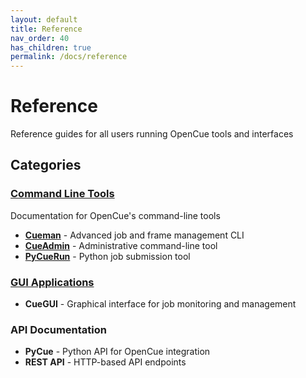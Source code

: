 ```yaml
---
layout: default
title: Reference
nav_order: 40
has_children: true
permalink: /docs/reference
---
```


# Reference

Reference guides for all users running OpenCue tools and interfaces

## Categories

### [Command Line Tools](tools/)
Documentation for OpenCue's command-line tools
- **[Cueman](tools/cueman/)** - Advanced job and frame management CLI
- **[CueAdmin](commands/cueadmin/)** - Administrative command-line tool
- **[PyCueRun](commands/pycuerun/)** - Python job submission tool

### [GUI Applications](CueGUI-app/)
- **CueGUI** - Graphical interface for job monitoring and management

### API Documentation
- **PyCue** - Python API for OpenCue integration
- **REST API** - HTTP-based API endpoints
